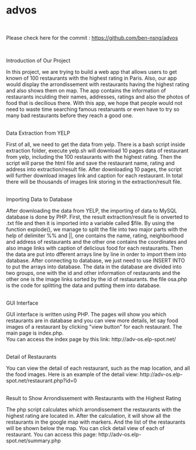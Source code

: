 advos
=====

<br />

Please check here for the commit : https://github.com/ben-nsng/advos

<br />

<p>Introduction of Our Project</p>
<div>
In this project, we are trying to build a web app that allows users to get known of 100 restaurants with the highest rating in Paris. Also, our app would display the arrondissement with restaurants having the highest rating and also shows them on map. The app contains the information of restaurants inculding their names, addresses, ratings and also the photos of food that is decilious there. With this app, we hope that people would not need to waste time searching famous restaruants or even have to try so many bad restaurants before they reach a good one.
</div>

<br />

<p>Data Extraction from YELP</p>
<div>
First of all, we need to get the data from yelp. There is a bash script inside extraction folder, execute yelp.sh will download 10 pages data of restaurant from yelp, including the 100 restaurants with the highest rating. Then the script will parse the html file and save the restaurant name, rating and address into extraction/result file. After downloading 10 pages, the script will further download images link and caption for each restaurant. In total there will be thousands of images link storing in the extraction/result file.
</div>

<br />

<p>Importing Data to Database</p>
<div>
After downloading the data from YELP, the importing of data to MySQL database is done by PHP. First, the result extraction/result fie is onverted to .txt file and then it is imported into a variable called $file. By using the function explode(), we manage to split the file into two major parts with the help of delimiter %% and ||, one contains the name, rating, neighborhood and address of restaurants and the other one contains the coordinates and also image links with caption of delicious food for each restaurants. Then the data are put into dfferent arrays line by line in order to import them into database. After connecting to database, we just need to use INSERT INTO to put the arrays into database. The data in the database are divided into two groups, one with the id and other information of restaurants and the other one is the image links sorted by the id of restaurants. the file osa.php is the code for splitting the data and putting them into database.
</div>

<br />

<p>GUI Interface</p>
<div>
GUI interface is written using PHP. The pages will show you which restaurants are in database and you can view more details, let say food images of a restaurant by clicking "view button" for each restaurant. The main page is index.php.
<br />
You can access the index page by this link: http://adv-os.elp-spot.net/
</div>

<br />

<p>Detail of Restaurants</p>
<div>
You can view the detail of each restaurant, such as the map location, and all the food images. Here is an example of the detail view: http://adv-os.elp-spot.net/restaurant.php?id=0
</div>

<br />

<p>Result to Show Arrondissement with Restaurants with the Highest Rating</p>
<div>
The php script calculates which arrondissement the restaurants with the highest rating are located in. After the calculation, it will show all the restaurants in the google map with markers. And the list of the restaurants will be shown below the map. You can click detail view of each of restaurant. You can access this page: http://adv-os.elp-spot.net/summary.php
</div>
